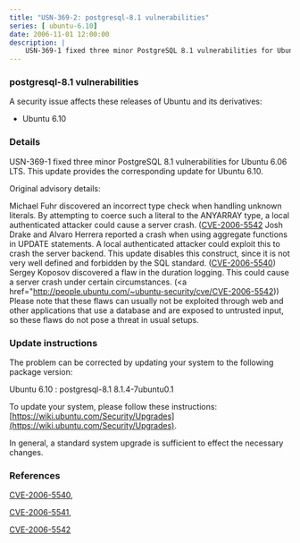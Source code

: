 ```yaml
---
title: "USN-369-2: postgresql-8.1 vulnerabilities"
series: [ ubuntu-6.10]
date: 2006-11-01 12:00:00
description: |
    USN-369-1 fixed three minor PostgreSQL 8.1 vulnerabilities for Ubuntu 6.06 LTS. This update provides the corresponding update for Ubuntu 6.10.
--- 
```

 
### postgresql-8.1 vulnerabilities

A security issue affects these releases of Ubuntu and its derivatives:

* Ubuntu 6.10

### Details

USN-369-1 fixed three minor PostgreSQL 8.1 vulnerabilities for Ubuntu 6.06 LTS. This update provides the corresponding update for Ubuntu 6.10.

Original advisory details:

 Michael Fuhr discovered an incorrect type check when handling unknown literals. By attempting to coerce such a literal to the ANYARRAY type, a local authenticated attacker could cause a server crash. ([CVE-2006-5542](http://people.ubuntu.com/~ubuntu-security/cve/CVE-2006-5541">CVE-2006-5541</a>) Josh Drake and Alvaro Herrera reported a crash when using aggregate functions in UPDATE statements. A local authenticated attacker could exploit this to crash the server backend. This update disables this construct, since it is not very well defined and forbidden by the SQL standard. (<a href="http://people.ubuntu.com/~ubuntu-security/cve/CVE-2006-5540">CVE-2006-5540</a>) Sergey Koposov discovered a flaw in the duration logging. This could cause a server crash under certain circumstances. (<a href="http://people.ubuntu.com/~ubuntu-security/cve/CVE-2006-5542)) Please note that these flaws can usually not be exploited through web and other applications that use a database and are exposed to untrusted input, so these flaws do not pose a threat in usual setups.

### Update instructions

The problem can be corrected by updating your system to the following package version:

Ubuntu 6.10
 : postgresql-8.1 <span>8.1.4-7ubuntu0.1</span>

To update your system, please follow these instructions: [https://wiki.ubuntu.com/Security/Upgrades](https://wiki.ubuntu.com/Security/Upgrades).

In general, a standard system upgrade is sufficient to effect the necessary changes.

### References

 [CVE-2006-5540](http://people.ubuntu.com/~ubuntu-security/cve/CVE-2006-5540), 

 [CVE-2006-5541](http://people.ubuntu.com/~ubuntu-security/cve/CVE-2006-5541), 

 [CVE-2006-5542](http://people.ubuntu.com/~ubuntu-security/cve/CVE-2006-5542)
 
